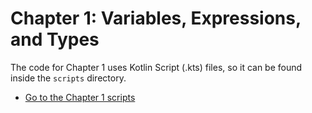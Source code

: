 # Chapter 1: Variables, Expressions, and Types

The code for Chapter 1 uses Kotlin Script (.kts) files, so it can be found inside the `scripts` directory.

- [Go to the Chapter 1 scripts](../../../../scripts/chapter_01)

